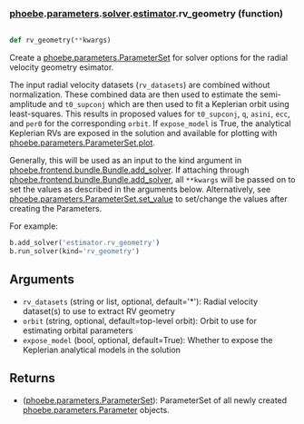 ### [phoebe](phoebe.md).[parameters](phoebe.parameters.md).[solver](phoebe.parameters.solver.md).[estimator](phoebe.parameters.solver.estimator.md).rv_geometry (function)


```py

def rv_geometry(**kwargs)

```



Create a [phoebe.parameters.ParameterSet](phoebe.parameters.ParameterSet.md) for solver options for the
radial velocity geometry esimator.

The input radial velocity datasets (`rv_datasets`) are combined without
normalization.  These combined data are then used to estimate the
semi-amplitude and `t0_supconj` which are then used to fit a Keplerian
orbit using least-squares.  This results in proposed values for `t0_supconj`,
`q`, `asini`, `ecc`, and `per0` for the corresponding `orbit`.
If `expose_model` is True, the analytical Keplerian RVs are exposed in the
solution and available for
plotting with [phoebe.parameters.ParameterSet.plot](phoebe.parameters.ParameterSet.plot.md).


Generally, this will be used as an input to the kind argument in
[phoebe.frontend.bundle.Bundle.add_solver](phoebe.frontend.bundle.Bundle.add_solver.md).  If attaching through
[phoebe.frontend.bundle.Bundle.add_solver](phoebe.frontend.bundle.Bundle.add_solver.md), all `**kwargs` will be
passed on to set the values as described in the arguments below.  Alternatively,
see [phoebe.parameters.ParameterSet.set_value](phoebe.parameters.ParameterSet.set_value.md) to set/change the values
after creating the Parameters.

For example:

```py
b.add_solver('estimator.rv_geometry')
b.run_solver(kind='rv_geometry')
```

Arguments
----------
* `rv_datasets` (string or list, optional, default='*'): Radial velocity
    dataset(s) to use to extract RV geometry
* `orbit` (string, optional, default=top-level orbit): Orbit to use for
    estimating orbital parameters
* `expose_model` (bool, optional, default=True): Whether to expose the
    Keplerian analytical models in the solution

Returns
--------
* ([phoebe.parameters.ParameterSet](phoebe.parameters.ParameterSet.md)): ParameterSet of all newly created
    [phoebe.parameters.Parameter](phoebe.parameters.Parameter.md) objects.

